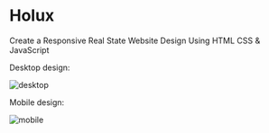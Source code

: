 # Holux
Create a Responsive Real State Website Design Using HTML CSS &amp; JavaScript 


Desktop design:

![desktop](https://user-images.githubusercontent.com/95019708/175888065-db535a22-f6e9-448b-8ec7-0abf928360c7.png)

Mobile design:

![mobile](https://user-images.githubusercontent.com/95019708/175888393-66b9185c-88d9-43ea-9aef-cfd4c8aad414.png)
